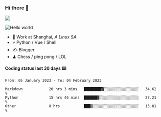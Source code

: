### Hi there 👋
![](https://komarev.com/ghpvc/?username=Xuhandsome)


<img src="https://github-readme-stats.vercel.app/api?username=XuHandsome&show_icons=true&theme=merko" alt="Hello world">

<br/>

- 🍻  Work at Shanghai, _A Linux SA_
- ⚡  Python / Vue / Shell
- ✍️  Blogger
- ♟  Chess / ping pong / LOL

#### Coding status last 30 days ⌨️

<!--START_SECTION:waka-->

```text
From: 05 January 2023 - To: 04 February 2023

Markdown            20 hrs 3 mins   ████████▓░░░░░░░░░░░░░░░░   34.62 %
Python              15 hrs 46 mins  ██████▓░░░░░░░░░░░░░░░░░░   27.21 %
Other               8 hrs           ███▒░░░░░░░░░░░░░░░░░░░░░   13.81 %
```

<!--END_SECTION:waka-->

